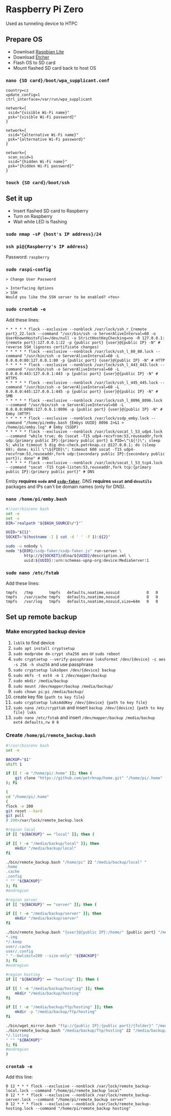 # Raspberry Pi Zero

Used as tunneling device to HTPC



## Prepare OS

* Download [Raspbian Lite](https://www.raspberrypi.org/downloads/raspbian/)
* Download [Etcher](https://etcher.io/)
* Flash OS to SD card
* Mount flashed SD card back to host OS


### `nano {SD card}/boot/wpa_supplicant.conf`

```
country=cz
update_config=1
ctrl_interface=/var/run/wpa_supplicant

network={
 ssid="{visible Wi-Fi name}"
 psk="{visible Wi-Fi password}"
}

network={
 ssid="{alternative Wi-Fi name}"
 psk="{alternative Wi-Fi password}"
}

network={
 scan_ssid=1
 ssid="{hidden Wi-Fi name}"
 psk="{hidden Wi-Fi password}"
}
```


### `touch {SD card}/boot/ssh`



## Set it up

* Insert flashed SD card to Raspberry
* Turn on Raspberry
* Wait while LED is flashing


### `sudo nmap -sP {host's IP address}/24`


### `ssh pi@{Raspberry's IP address}`

Password: `raspberry`


### `sudo raspi-config`

```
> Change User Password
```

```
> Interfacing Options
> SSH
Would you like the SSH server to be enabled? <Yes>
```


### `sudo crontab -e`

Add these lines:

```
* * * * * flock --exclusive --nonblock /var/lock/ssh_r_{remote port}_22.lock --command "/usr/bin/ssh -o ServerAliveInterval=60 -o UserKnownHostsFile=/dev/null -o StrictHostKeyChecking=no -R 127.0.0.1:{remote port}:127.0.0.1:22 -p {public port} {user}@{public IP} -N" # reverse SSH (ignores certificate changes)
* * * * * flock --exclusive --nonblock /var/lock/ssh_l_80_80.lock --command "/usr/bin/ssh -o ServerAliveInterval=60 -L 0.0.0.0:80:127.0.0.1:80 -p {public port} {user}@{public IP} -N" # HTTP
* * * * * flock --exclusive --nonblock /var/lock/ssh_l_443_443.lock --command "/usr/bin/ssh -o ServerAliveInterval=60 -L 0.0.0.0:443:127.0.0.1:443 -p {public port} {user}@{public IP} -N" # HTTPS
* * * * * flock --exclusive --nonblock /var/lock/ssh_l_445_445.lock --command "/usr/bin/ssh -o ServerAliveInterval=60 -L 0.0.0.0:445:127.0.0.1:445 -p {public port} {user}@{public IP} -N" # SMB
* * * * * flock --exclusive --nonblock /var/lock/ssh_l_8096_8096.lock --command "/usr/bin/ssh -o ServerAliveInterval=60 -L 0.0.0.0:8096:127.0.0.1:8096 -p {public port} {user}@{public IP} -N" # Emby (HTTP)
* * * * * flock --exclusive --nonblock /var/lock/ssdp_emby.lock --command "/home/pi/emby.bash {Embys UUID} 8096 2>&1 > /home/pi/emby.log" # Emby (SSDP)
* * * * * flock --exclusive --nonblock /var/lock/socat_l_53_udp4.lock --command "while true; do (socat -T15 udp4-recvfrom:53,reuseaddr,fork udp:{primary public IP}:{primary public port} & PID=\"\${!}\"; sleep 5; while timeout 5 dig dns-check.petrknap.cz @127.0.0.1; do (sleep 60); done; kill \"\${PID}\"; timeout 600 socat -T15 udp4-recvfrom:53,reuseaddr,fork udp:{secondary public IP}:{secondary public port}); done" # DNS
* * * * * flock --exclusive --nonblock /var/lock/socat_l_53_tcp4.lock --command "socat -T15 tcp4-listen:53,reuseaddr,fork tcp:{primary public IP}:{primary public port}" # DNS
```

Emby **requires `node` and [`ssdp-faker`](https://github.com/petrknap/ssdp-faker)**.
DNS **requires `socat` and `dnsutils`** packages and IPs can't be domain names (only for DNS).


### `nano /home/pi/emby.bash`

```bash
#!/usr/bin/env bash
set -e
set -x
DIR=`realpath "${BASH_SOURCE%/*}"`

UUID="${1}"
SOCKET="$(hostname -I | cut -d ' ' -f 1):${2}"

sudo -u nobody \
node "${DIR}/ssdp-faker/ssdp-faker.js" run-server \
        http://${SOCKET}/dlna/${UUID}/description.xml \
        uuid:${UUID}::urn:schemas-upnp-org:device:MediaServer:1
```


### `sudo nano /etc/fstab`

Add these lines:

```
tmpfs   /tmp       tmpfs   defaults,noatime,nosuid            0   0
tmpfs   /var/cache tmpfs   defaults,noatime,nosuid            0   0
tmpfs   /var/log   tmpfs   defaults,noatime,nosuid,size=64m   0   0
```



## Set up remote backup


### Make encrypted backup device

1. `lsblk` to find device
1. `sudo apt install cryptsetup`
1. `sudo modprobe dm-crypt sha256 aes` or `sudo reboot`
1. `sudo cryptsetup --verify-passphrase luksFormat /dev/{device} -c aes -s 256 -h sha256` and use passphrase
1. `sudo cryptsetup luksOpen /dev/{device} backup`
1. `sudo mkfs -t ext4 -m 1 /dev/mapper/backup`
1. `sudo mkdir /media/backup`
1. `sudo mount /dev/mapper/backup /media/backup/`
1. `sudo chown pi:pi /media/backup/`
1. create key file `{path to key file}`
1. `sudo cryptsetup luksAddKey /dev/{device} {path to key file}`
1. `sudo nano /etc/crypttab` and insert `backup /dev/{device} {path to key file} luks`
1. `sudo nano /etc/fstab` and insert `/dev/mapper/backup /media/backup ext4 defaults,rw 0 0`


### Create `/home/pi/remote_backup.bash`

```bash
#!/usr/bin/env bash
set -e

BACKUP="$1"
shift 1

if [[ ! -e "/home/pi/.home" ]]; then (
    git clone "https://github.com/petrknap/home.git" "/home/pi/.home"
); fi

(
cd "/home/pi/.home"
(
flock -e 200
git reset --hard
git pull
) 200>/var/lock/remote_backup.lock

#region local
if [[ "${BACKUP}" == "local" ]]; then (

if [[ ! -e "/media/backup/local" ]]; then
    mkdir "/media/backup/local"
fi

./bin/remote_backup.bash "/home/pi" 22 "/media/backup/local" "
.home
.cache
.config
" "" "${BACKUP}"
); fi
#endregion

#region server
if [[ "${BACKUP}" == "server" ]]; then (

if [[ ! -e "/media/backup/server" ]]; then
    mkdir "/media/backup/server"
fi

./bin/remote_backup.bash "{user}@{public IP}:/home/" {public port} "/media/backup/server" "
*.img
*/.keep
user/.cache
user/.config
" "--bwlimit=200 --size-only" "${BACKUP}"
); fi
#endregion

#region hosting
if [[ "${BACKUP}" == "hosting" ]]; then (

if [[ ! -e "/media/backup/hosting" ]]; then
    mkdir "/media/backup/hosting"
fi

if [[ ! -e "/media/backup/ftp/hosting" ]]; then
    mkdir -p "/media/backup/ftp/hosting"
fi

./bin/wget_mirror.bash "ftp://{public IP}:{public port}/{folder}" "/media/backup/ftp" {user} {password}
./bin/remote_backup.bash "/media/backup/ftp/hosting" 22 "/media/backup/hosting" "
*/.listing
" "" "${BACKUP}"
); fi
#endregion
)
```


### `crontab -e`

Add this line:

```
0 12 * * * flock --exclusive --nonblock /var/lock/remote_backup-local.lock --command "/home/pi/remote_backup local"
0 12 * * * flock --exclusive --nonblock /var/lock/remote_backup-server.lock --command "/home/pi/remote_backup server"
0 12 * * * flock --exclusive --nonblock /var/lock/remote_backup-hosting.lock --command "/home/pi/remote_backup hosting"
```
